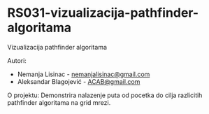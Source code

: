 # RS031-vizualizacija-pathfinder-algoritama
Vizualizacija pathfinder algoritama

Autori:
   + Nemanja Lisinac - nemanjalisinac@gmail.com
   + Aleksandar Blagojević - ACAB@gmail.com
    
O projektu:
    Demonstrira nalazenje puta od pocetka do cilja razlicitih pathfinder algoritama na grid mrezi. 
